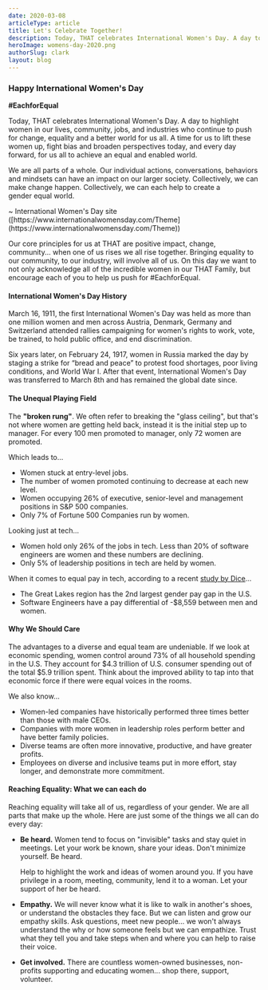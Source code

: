 ```yaml
---
date: 2020-03-08
articleType: article
title: Let's Celebrate Together!
description: Today, THAT celebrates International Women's Day. A day to highlight women in our lives, community, jobs, and industries who continue to push for change, equality and a better world for us all.
heroImage: womens-day-2020.png
authorSlug: clark
layout: blog
---
```



### Happy International Women's Day 

**#EachforEqual**

Today, THAT celebrates International Women's Day. A day to highlight women in our lives, community, jobs, and industries who continue to push for change, equality and a better world for us all. A time for us to lift these women up, fight bias and broaden perspectives today, and every day forward, for us all to achieve an equal and enabled world.

<p class="quote">We are all parts of a whole. Our individual actions, conversations, behaviors and mindsets can have an impact on our larger society. Collectively, we can make change happen. Collectively, we can each help to create a gender equal world.
</p>

<p class="quote">
~ International Women's Day site ([https://www.internationalwomensday.com/Theme](https://www.internationalwomensday.com/Theme))
</p>

Our core principles for us at THAT are positive impact, change, community... when one of us rises we all rise together. Bringing equality to our community, to our industry, will involve all of us. On this day we want to not only acknowledge all of the incredible women in our THAT Family, but encourage each of you to help us push for #EachforEqual.

#### International Women's Day History

March 16, 1911, the first International Women's Day was held as more than one million women and men across Austria, Denmark, Germany and Switzerland attended rallies campaigning for women's rights to work, vote, be trained, to hold public office, and end discrimination.

Six years later, on February 24, 1917, women in Russia marked the day by staging a strike for “bread and peace” to protest food shortages, poor living conditions, and World War I. After that event, International Women's Day was transferred to March 8th and has remained the global date since.

#### The Unequal Playing Field

The **"broken rung"**. We often refer to breaking the "glass ceiling", but that's not where women are getting held back, instead it is the initial step up to manager. For every 100 men promoted to manager, only 72 women are promoted.

Which leads to...

- Women stuck at entry-level jobs.
- The number of women promoted continuing to decrease at each new level.
- Women occupying 26% of executive, senior-level and management positions in S&P 500 companies.
- Only 7% of Fortune 500 Companies run by women.

Looking just at tech...

- Women hold only 26% of the jobs in tech. Less than 20% of software engineers are women and these numbers are declining.
- Only 5% of leadership positions in tech are held by women.

When it comes to equal pay in tech, according to a recent [study by Dice](http://marketing.dice.com/pdf/2020/Dice_Gender_Pay_Gap_In_Tech_Report.pdf)...

- The Great Lakes region has the 2nd largest gender pay gap in the U.S.
- Software Engineers have a pay differential of -\$8,559 between men and women.

#### Why We Should Care

The advantages to a diverse and equal team are undeniable. If we look at economic spending, women control around 73% of all household spending in the U.S. They account for $4.3 trillion of U.S. consumer spending out of the total $5.9 trillion spent. Think about the improved ability to tap into that economic force if there were equal voices in the rooms.

We also know...

- Women-led companies have historically performed three times better than those with male CEOs.
- Companies with more women in leadership roles perform better and have better family policies.
- Diverse teams are often more innovative, productive, and have greater profits.
- Employees on diverse and inclusive teams put in more effort, stay longer, and demonstrate more commitment.

#### Reaching Equality: What we can each do

Reaching equality will take all of us, regardless of your gender. We are all parts that make up the whole. Here are just some of the things we all can do every day:

- **Be heard.** Women tend to focus on "invisible" tasks and stay quiet in meetings. Let your work be known, share your ideas. Don't minimize yourself. Be heard.

  Help to highlight the work and ideas of women around you. If you have privilege in a room, meeting, community, lend it to a woman. Let your support of her be heard.

- **Empathy.** We will never know what it is like to walk in another's shoes, or understand the obstacles they face. But we can listen and grow our empathy skills. Ask questions, meet new people... we won't always understand the why or how someone feels but we can empathize. Trust what they tell you and take steps when and where you can help to raise their voice.
- **Get involved.** There are countless women-owned businesses, non-profits supporting and educating women... shop there, support, volunteer.
